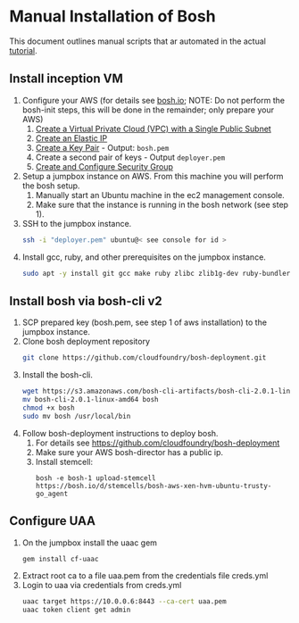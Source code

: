 
# Manual Installation of Bosh #

This document outlines manual scripts that ar automated in the actual [tutorial](index.md).

## Install inception VM ##

1. Configure your AWS (for details see [bosh.io](https://bosh.io/docs/init-aws.html); NOTE: Do not perform the bosh-init steps, this will be done in the remainder; only prepare your AWS)
    1. [Create a Virtual Private Cloud (VPC) with a Single Public Subnet](https://bosh.io/docs/init-aws.html#create-vpc) 
    1. [Create an Elastic IP]() 
    1. [Create a Key Pair]() - Output: ```bosh.pem```
    1. Create a second pair of keys - Output ```deployer.pem```
    1. [Create and Configure Security Group]()
1. Setup a jumpbox instance on AWS. 
From this machine you will perform the bosh setup.
    1. Manually start an Ubuntu machine in the ec2 management console.
    1. Make sure that the instance is running in the bosh network (see step 1).
1. SSH to the jumpbox instance.
    ```bash
    ssh -i "deployer.pem" ubuntu@< see console for id >
    ```
1. Install gcc, ruby, and other prerequisites on the jumpbox instance.
    ```bash
    sudo apt -y install git gcc make ruby zlibc zlib1g-dev ruby-bundler ruby-dev build-essential patch libssl-dev bison openssl libreadline6 libreadline6-dev curl git-core libssl-dev libyaml-dev libxml2-dev autoconf libc6-dev ncurses-dev automake libtool
    ```
    
## Install bosh via bosh-cli v2
1. SCP prepared key (bosh.pem, see step 1 of aws installation) to the jumpbox instance.
1. Clone bosh deployment repository
   ```bash
   git clone https://github.com/cloudfoundry/bosh-deployment.git
    ```
1. Install the bosh-cli.
    ```bash
    wget https://s3.amazonaws.com/bosh-cli-artifacts/bosh-cli-2.0.1-linux-amd64
    mv bosh-cli-2.0.1-linux-amd64 bosh
    chmod +x bosh
    sudo mv bosh /usr/local/bin
    ```
1. Follow bosh-deployment instructions to deploy bosh.
    1. For details see https://github.com/cloudfoundry/bosh-deployment
    1. Make sure your AWS bosh-director has a public ip. 
    1. Install stemcell:
         ```
        bosh -e bosh-1 upload-stemcell https://bosh.io/d/stemcells/bosh-aws-xen-hvm-ubuntu-trusty-go_agent
        ```
        
## Configure UAA ##
1. On the jumpbox install the uaac gem
    ```bash
    gem install cf-uaac
    ```
1. Extract root ca to a file uaa.pem from the credentials file creds.yml
1. Login to uaa via credentials from creds.yml
    ```bash
    uaac target https://10.0.0.6:8443 --ca-cert uaa.pem
    uaac token client get admin
    ```
